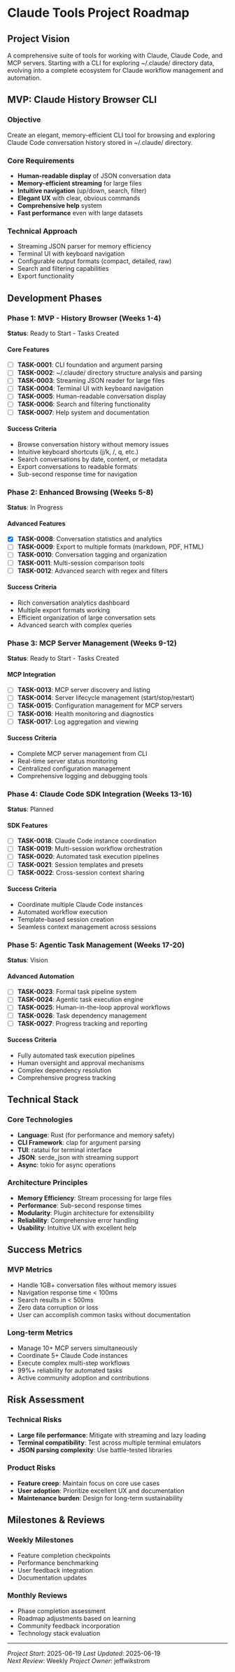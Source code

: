 # Claude Tools Project Roadmap

## Project Vision
A comprehensive suite of tools for working with Claude, Claude Code, and MCP servers. Starting with a CLI for exploring ~/.claude/ directory data, evolving into a complete ecosystem for Claude workflow management and automation.

## MVP: Claude History Browser CLI

### Objective
Create an elegant, memory-efficient CLI tool for browsing and exploring Claude Code conversation history stored in ~/.claude/ directory.

### Core Requirements
- **Human-readable display** of JSON conversation data
- **Memory-efficient streaming** for large files
- **Intuitive navigation** (up/down, search, filter)
- **Elegant UX** with clear, obvious commands
- **Comprehensive help** system
- **Fast performance** even with large datasets

### Technical Approach
- Streaming JSON parser for memory efficiency
- Terminal UI with keyboard navigation
- Configurable output formats (compact, detailed, raw)
- Search and filtering capabilities
- Export functionality

## Development Phases

### Phase 1: MVP - History Browser (Weeks 1-4)
**Status**: Ready to Start - Tasks Created

#### Core Features
- [ ] **TASK-0001**: CLI foundation and argument parsing
- [ ] **TASK-0002**: ~/.claude/ directory structure analysis and parsing
- [ ] **TASK-0003**: Streaming JSON reader for large files
- [ ] **TASK-0004**: Terminal UI with keyboard navigation
- [ ] **TASK-0005**: Human-readable conversation display
- [ ] **TASK-0006**: Search and filtering functionality
- [ ] **TASK-0007**: Help system and documentation

#### Success Criteria
- Browse conversation history without memory issues
- Intuitive keyboard shortcuts (j/k, /, q, etc.)
- Search conversations by date, content, or metadata
- Export conversations to readable formats
- Sub-second response time for navigation

### Phase 2: Enhanced Browsing (Weeks 5-8)
**Status**: In Progress

#### Advanced Features  
- [x] **TASK-0008**: Conversation statistics and analytics
- [ ] **TASK-0009**: Export to multiple formats (markdown, PDF, HTML)
- [ ] **TASK-0010**: Conversation tagging and organization
- [ ] **TASK-0011**: Multi-session comparison tools
- [ ] **TASK-0012**: Advanced search with regex and filters

#### Success Criteria
- Rich conversation analytics dashboard
- Multiple export formats working
- Efficient organization of large conversation sets
- Advanced search with complex queries

### Phase 3: MCP Server Management (Weeks 9-12)
**Status**: Ready to Start - Tasks Created

#### MCP Integration
- [ ] **TASK-0013**: MCP server discovery and listing
- [ ] **TASK-0014**: Server lifecycle management (start/stop/restart)
- [ ] **TASK-0015**: Configuration management for MCP servers
- [ ] **TASK-0016**: Health monitoring and diagnostics
- [ ] **TASK-0017**: Log aggregation and viewing

#### Success Criteria
- Complete MCP server management from CLI
- Real-time server status monitoring
- Centralized configuration management
- Comprehensive logging and debugging tools

### Phase 4: Claude Code SDK Integration (Weeks 13-16)
**Status**: Planned

#### SDK Features
- [ ] **TASK-0018**: Claude Code instance coordination
- [ ] **TASK-0019**: Multi-session workflow orchestration
- [ ] **TASK-0020**: Automated task execution pipelines
- [ ] **TASK-0021**: Session templates and presets
- [ ] **TASK-0022**: Cross-session context sharing

#### Success Criteria
- Coordinate multiple Claude Code instances
- Automated workflow execution
- Template-based session creation
- Seamless context management across sessions

### Phase 5: Agentic Task Management (Weeks 17-20)  
**Status**: Vision

#### Advanced Automation
- [ ] **TASK-0023**: Formal task pipeline system
- [ ] **TASK-0024**: Agentic task execution engine
- [ ] **TASK-0025**: Human-in-the-loop approval workflows  
- [ ] **TASK-0026**: Task dependency management
- [ ] **TASK-0027**: Progress tracking and reporting

#### Success Criteria
- Fully automated task execution pipelines
- Human oversight and approval mechanisms
- Complex dependency resolution
- Comprehensive progress tracking

## Technical Stack

### Core Technologies
- **Language**: Rust (for performance and memory safety)
- **CLI Framework**: clap for argument parsing
- **TUI**: ratatui for terminal interface
- **JSON**: serde_json with streaming support
- **Async**: tokio for async operations

### Architecture Principles
- **Memory Efficiency**: Stream processing for large files
- **Performance**: Sub-second response times
- **Modularity**: Plugin architecture for extensibility
- **Reliability**: Comprehensive error handling
- **Usability**: Intuitive UX with excellent help

## Success Metrics

### MVP Metrics
- Handle 1GB+ conversation files without memory issues
- Navigation response time < 100ms
- Search results in < 500ms
- Zero data corruption or loss
- User can accomplish common tasks without documentation

### Long-term Metrics
- Manage 10+ MCP servers simultaneously
- Coordinate 5+ Claude Code instances
- Execute complex multi-step workflows
- 99%+ reliability for automated tasks
- Active community adoption and contributions

## Risk Assessment

### Technical Risks
- **Large file performance**: Mitigate with streaming and lazy loading
- **Terminal compatibility**: Test across multiple terminal emulators
- **JSON parsing complexity**: Use battle-tested libraries

### Product Risks
- **Feature creep**: Maintain focus on core use cases
- **User adoption**: Prioritize excellent UX and documentation
- **Maintenance burden**: Design for long-term sustainability

## Milestones & Reviews

### Weekly Milestones
- Feature completion checkpoints
- Performance benchmarking
- User feedback integration
- Documentation updates

### Monthly Reviews
- Phase completion assessment
- Roadmap adjustments based on learning
- Community feedback incorporation
- Technology stack evaluation

---

*Project Start*: 2025-06-19
*Last Updated*: 2025-06-19  
*Next Review*: Weekly
*Project Owner*: jeffwikstrom